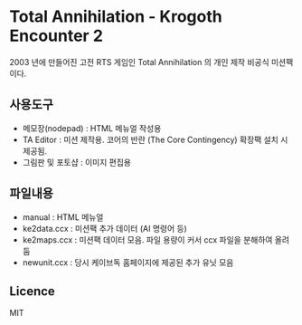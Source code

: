 # Total Annihilation - Krogoth Encounter 2
2003 년에 만들어진 고전 RTS 게임인 Total Annihilation 의 개인 제작 비공식 미션팩이다.

## 사용도구
* 메모장(nodepad) : HTML 메뉴얼 작성용
* TA Editor : 미션 제작용. 코어의 반란 (The Core Contingency) 확장팩 설치 시 제공됨.
* 그림판 및 포토샵 : 이미지 편집용

## 파일내용
- manual : HTML 메뉴얼
- ke2data.ccx : 미션팩 추가 데이터 (AI 명령어 등)
- ke2maps.ccx : 미션팩 데이터 모음. 파일 용량이 커서 ccx 파일을 분해하여 올려 둠
- newunit.ccx : 당시 케이브독 홈페이지에 제공된 추가 유닛 모음

## Licence
MIT
